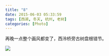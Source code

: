 ```yaml
---
title: "8"
date: 2015-06-03 05:33:59
tags: [西湖, 冬天, 杭州, 老树]
categories: [Photo]
---
```


<p>再晚一点整个画风都变了，西泠桥旁古树盘根错节。</p>

![](https://imglf1.ph.126.net/Y0UNkNx-z3LsDkrbWvaeGw==/2767180496060459641.jpg)